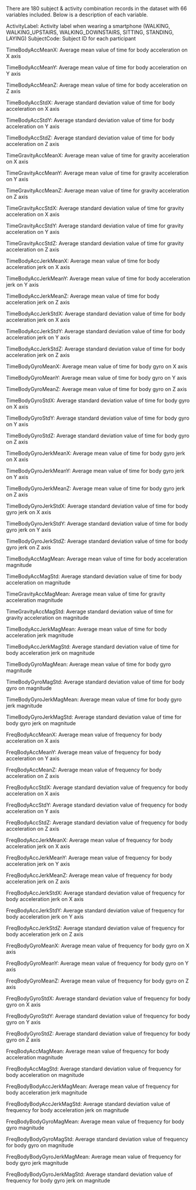 There are 180 subject & activity combination records in the dataset with 66 variables included.  Below is a description of each variable.

ActivityLabel: Activity label when wearing a smartphone (WALKING, WALKING_UPSTAIRS, WALKING_DOWNSTAIRS, SITTING, STANDING, LAYING)
SubjectCode: Subject ID for each participant

TimeBodyAccMeanX: Average mean value of time for body acceleration on X axis

TimeBodyAccMeanY: Average mean value of time for body acceleration on Y axis

TimeBodyAccMeanZ: Average mean value of time for body acceleration on Z axis

TimeBodyAccStdX: Average standard deviation value of time for body acceleration on X axis

TimeBodyAccStdY: Average standard deviation value of time for body acceleration on Y axis

TimeBodyAccStdZ: Average standard deviation value of time for body acceleration on Z axis

TimeGravityAccMeanX: Average mean value of time for gravity acceleration on X axis

TimeGravityAccMeanY: Average mean value of time for gravity acceleration on Y axis

TimeGravityAccMeanZ: Average mean value of time for gravity acceleration on Z axis

TimeGravityAccStdX: Average standard deviation value of time for gravity acceleration on X axis

TimeGravityAccStdY: Average standard deviation value of time for gravity acceleration on Y axis

TimeGravityAccStdZ: Average standard deviation value of time for gravity acceleration on Z axis

TimeBodyAccJerkMeanX: Average mean value of time for body acceleration jerk on X axis

TimeBodyAccJerkMeanY: Average mean value of time for body acceleration jerk on Y axis

TimeBodyAccJerkMeanZ: Average mean value of time for body acceleration jerk on Z axis

TimeBodyAccJerkStdX: Average standard deviation value of time for body acceleration jerk on X axis

TimeBodyAccJerkStdY: Average standard deviation value of time for body acceleration jerk on Y axis

TimeBodyAccJerkStdZ: Average standard deviation value of time for body acceleration jerk on Z axis

TimeBodyGyroMeanX: Average mean value of time for body gyro on X axis

TimeBodyGyroMeanY: Average mean value of time for body gyro on Y axis

TimeBodyGyroMeanZ: Average mean value of time for body gyro on Z axis

TimeBodyGyroStdX: Average standard deviation value of time for body gyro on X axis

TimeBodyGyroStdY: Average standard deviation value of time for body gyro on Y axis

TimeBodyGyroStdZ: Average standard deviation value of time for body gyro on Z axis

TimeBodyGyroJerkMeanX: Average mean value of time for body gyro jerk on X axis

TimeBodyGyroJerkMeanY: Average mean value of time for body gyro jerk on Y axis

TimeBodyGyroJerkMeanZ: Average mean value of time for body gyro jerk on Z axis

TimeBodyGyroJerkStdX: Average standard deviation value of time for body gyro jerk on X axis

TimeBodyGyroJerkStdY: Average standard deviation value of time for body gyro jerk on Y axis

TimeBodyGyroJerkStdZ: Average standard deviation value of time for body gyro jerk on Z axis

TimeBodyAccMagMean: Average mean value of time for body acceleration magnitude 

TimeBodyAccMagStd: Average standard deviation value of time for body acceleration on magnitude 

TimeGravityAccMagMean: Average mean value of time for gravity acceleration magnitude 

TimeGravityAccMagStd: Average standard deviation value of time for gravity acceleration on magnitude 

TimeBodyAccJerkMagMean: Average mean value of time for body acceleration jerk magnitude 

TimeBodyAccJerkMagStd: Average standard deviation value of time for body acceleration jerk on magnitude 

TimeBodyGyroMagMean: Average mean value of time for body gyro magnitude 

TimeBodyGyroMagStd: Average standard deviation value of time for body gyro on magnitude 

TimeBodyGyroJerkMagMean: Average mean value of time for body gyro jerk magnitude 

TimeBodyGyroJerkMagStd: Average standard deviation value of time for body gyro jerk on magnitude 

FreqBodyAccMeanX: Average mean value of frequency for body acceleration on X axis

FreqBodyAccMeanY: Average mean value of frequency for body acceleration on Y axis

FreqBodyAccMeanZ: Average mean value of frequency for body acceleration on Z axis

FreqBodyAccStdX: Average standard deviation value of frequency for body acceleration on X axis

FreqBodyAccStdY: Average standard deviation value of frequency for body acceleration on Y axis

FreqBodyAccStdZ: Average standard deviation value of frequency for body acceleration on Z axis

FreqBodyAccJerkMeanX: Average mean value of frequency for body acceleration jerk on X axis

FreqBodyAccJerkMeanY: Average mean value of frequency for body acceleration jerk on Y axis

FreqBodyAccJerkMeanZ: Average mean value of frequency for body acceleration jerk on Z axis

FreqBodyAccJerkStdX: Average standard deviation value of frequency for body acceleration jerk on X axis

FreqBodyAccJerkStdY: Average standard deviation value of frequency for body acceleration jerk on Y axis

FreqBodyAccJerkStdZ: Average standard deviation value of frequency for body acceleration jerk on Z axis

FreqBodyGyroMeanX: Average mean value of frequency for body gyro on X axis

FreqBodyGyroMeanY: Average mean value of frequency for body gyro on Y axis

FreqBodyGyroMeanZ: Average mean value of frequency for body gyro on Z axis

FreqBodyGyroStdX: Average standard deviation value of frequency for body gyro on X axis

FreqBodyGyroStdY: Average standard deviation value of frequency for body gyro on Y axis

FreqBodyGyroStdZ: Average standard deviation value of frequency for body gyro on Z axis

FreqBodyAccMagMean: Average mean value of frequency for body acceleration magnitude 

FreqBodyAccMagStd: Average standard deviation value of frequency for body acceleration on magnitude 

FreqBodyBodyAccJerkMagMean: Average mean value of frequency for body acceleration jerk magnitude 

FreqBodyBodyAccJerkMagStd: Average standard deviation value of frequency for body acceleration jerk on magnitude 

FreqBodyBodyGyroMagMean: Average mean value of frequency for body gyro magnitude 

FreqBodyBodyGyroMagStd: Average standard deviation value of frequency for body gyro on magnitude 

FreqBodyBodyGyroJerkMagMean: Average mean value of frequency for body gyro jerk magnitude 

FreqBodyBodyGyroJerkMagStd: Average standard deviation value of frequency for body gyro jerk on magnitude 

